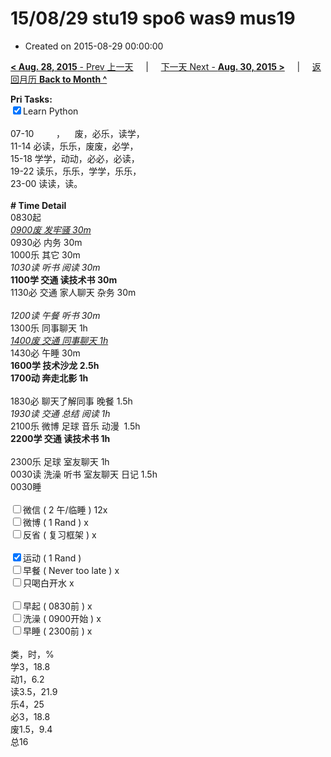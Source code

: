 # 15/08/29 stu19 spo6 was9 mus19

- Created on 2015-08-29 00:00:00

[**< Aug. 28, 2015** - Prev 上一天](/lifelogs/2015/08/d28.md) &nbsp; &nbsp; | &nbsp; &nbsp; [下一天 Next - **Aug. 30, 2015 >**](/lifelogs/2015/08/d30.md) &nbsp; &nbsp; |  &nbsp; &nbsp; [返回月历 **Back to Month ^**](/lifelogs/2015/08/index.md)
<br/><div><strong>Pri Tasks:</strong></div><div><input checked="true" type="checkbox"/>Learn Python</div><div><br/></div><div>07-10         ，    废，必乐，读学，</div><div>11-14 必读，乐乐，废废，必学，</div><div>15-18 学学，动动，必必，必读，</div><div>19-22 读乐，乐乐，学学，乐乐，</div><div>23-00 读读，读。</div><div><br/></div><div><b># Time Detail</b></div><div>0830起</div><div><i><u>0900废 发牢骚 30m</u></i></div><div>0930必 内务 30m</div><div>1000乐 其它 30m</div><div><i>1030读 听书 阅读 30m</i></div><div><b>1100学 交通 读技术书 30m</b></div><div>1130必 交通 家人聊天 杂务 30m</div><div><b><br/></b></div><div><i>1200读 午餐 听书 30m</i></div><div>1300乐 同事聊天 1h</div><div><i><u>1400废 交通 同事聊天 1h</u></i></div><div>1430必 午睡 30m</div><div><b>1600学 技术沙龙 2.5h</b></div><div><b>1700动 奔走北影 1h</b></div><div><b><br/></b></div><div>1830必 聊天了解同事 晚餐 1.5h</div><div><i>1930读 交通 总结 阅读 1h</i></div><div>2100乐 微博 足球 音乐 动漫  1.5h</div><div><b>2200学 交通 读技术书 1h</b></div><div><b><br/></b></div><div>2300乐 足球 室友聊天 1h</div><div>0030读 洗澡 听书 室友聊天 日记 1.5h</div><div>0030睡</div><div><br/></div><div><input type="checkbox"/>微信 ( 2 午/临睡 ) 12x</div><div><input type="checkbox"/>微博 ( 1 Rand ) x</div><div><input type="checkbox"/>反省 ( 复习框架 ) x</div><div><br/></div><div><div><input checked="true" type="checkbox"/>运动 ( 1 Rand ) </div><div><input type="checkbox"/>早餐 ( Never too late ) x</div></div><div><input type="checkbox"/>只喝白开水 x</div><div><br/></div><div><input type="checkbox"/>早起 ( 0830前 ) x</div><div><input type="checkbox"/>洗澡 ( 0900开始 ) x<br/></div><div><input type="checkbox"/>早睡 ( 2300前 ) x</div><div><br clear="none"/></div><div>类，时，%</div><div>学3，18.8</div><div>动1，6.2</div><div>读3.5，21.9<br clear="none"/>乐4，25</div><div>必3，18.8</div><div>废1.5，9.4</div><div>总16</div>
